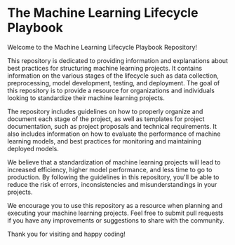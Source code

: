 # The Machine Learning Lifecycle Playbook

Welcome to the Machine Learning Lifecycle Playbook Repository!

This repository is dedicated to providing information and explanations about best practices for structuring machine learning projects. It contains information on the various stages of the lifecycle such as data collection, preprocessing, model development, testing, and deployment. The goal of this repository is to provide a resource for organizations and individuals looking to standardize their machine learning projects.

The repository includes guidelines on how to properly organize and document each stage of the project, as well as templates for project documentation, such as project proposals and technical requirements. It also includes information on how to evaluate the performance of machine learning models, and best practices for monitoring and maintaining deployed models.

We believe that a standardization of machine learning projects will lead to increased efficiency, higher model performance, and less time to go to production. By following the guidelines in this repository, you'll be able to reduce the risk of errors, inconsistencies and misunderstandings in your projects.

We encourage you to use this repository as a resource when planning and executing your machine learning projects. Feel free to submit pull requests if you have any improvements or suggestions to share with the community.

Thank you for visiting and happy coding!
